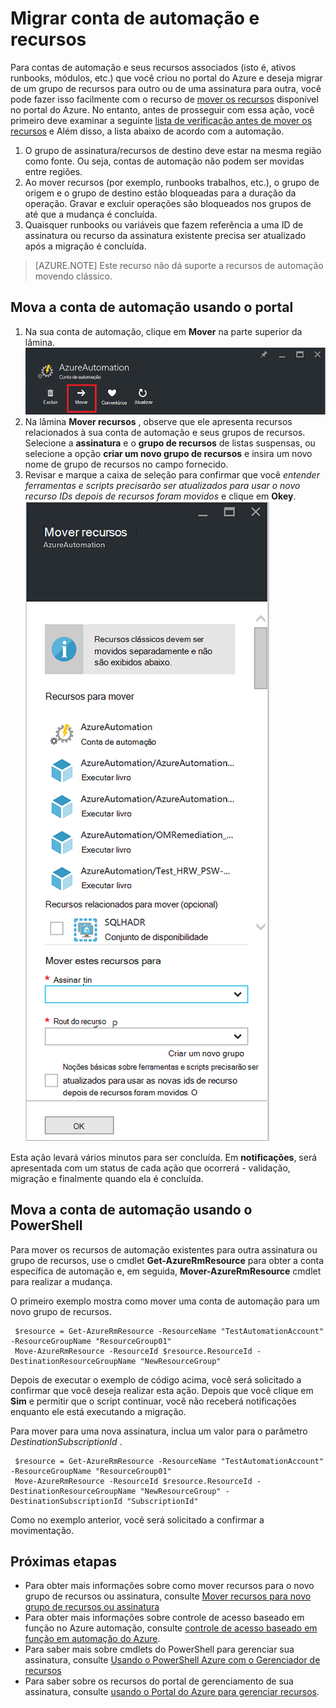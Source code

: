 <properties
   pageTitle="Migrar conta de automação e recursos | Microsoft Azure"
   description="Este artigo descreve como mover uma conta de automação na automação do Azure e recursos associados de uma assinatura para outra."
   services="automation"
   documentationCenter=""
   authors="MGoedtel"
   manager="jwhit"
   editor="tysonn" />
<tags
   ms.service="automation"
   ms.devlang="na"
   ms.topic="article"
   ms.tgt_pltfrm="na"
   ms.workload="infrastructure-services"
   ms.date="07/07/2016"
   ms.author="magoedte" />

# <a name="migrate-automation-account-and-resources"></a>Migrar conta de automação e recursos

Para contas de automação e seus recursos associados (isto é, ativos runbooks, módulos, etc.) que você criou no portal do Azure e deseja migrar de um grupo de recursos para outro ou de uma assinatura para outra, você pode fazer isso facilmente com o recurso de [mover os recursos](../resource-group-move-resources.md) disponível no portal do Azure. No entanto, antes de prosseguir com essa ação, você primeiro deve examinar a seguinte [lista de verificação antes de mover os recursos](../resource-group-move-resources.md#Checklist-before-moving-resources) e Além disso, a lista abaixo de acordo com a automação.   

1.  O grupo de assinatura/recursos de destino deve estar na mesma região como fonte.  Ou seja, contas de automação não podem ser movidas entre regiões.
2.  Ao mover recursos (por exemplo, runbooks trabalhos, etc.), o grupo de origem e o grupo de destino estão bloqueadas para a duração da operação. Gravar e excluir operações são bloqueados nos grupos de até que a mudança é concluída.  
3.  Quaisquer runbooks ou variáveis que fazem referência a uma ID de assinatura ou recurso da assinatura existente precisa ser atualizado após a migração é concluída.   


>[AZURE.NOTE] Este recurso não dá suporte a recursos de automação movendo clássico.

## <a name="to-move-the-automation-account-using-the-portal"></a>Mova a conta de automação usando o portal

1. Na sua conta de automação, clique em **Mover** na parte superior da lâmina.<br> ![Opção de mover](media/automation-migrate-account-subscription/automation-menu-move.png)<br> 
2. Na lâmina **Mover recursos** , observe que ele apresenta recursos relacionados à sua conta de automação e seus grupos de recursos.  Selecione a **assinatura** e o **grupo de recursos** de listas suspensas, ou selecione a opção **criar um novo grupo de recursos** e insira um novo nome de grupo de recursos no campo fornecido.  
3. Revisar e marque a caixa de seleção para confirmar que você *entender ferramentas e scripts precisarão ser atualizados para usar o novo recurso IDs depois de recursos foram movidos* e clique em **Okey**.<br> ![Mover Blade de recursos](media/automation-migrate-account-subscription/automation-move-resources-blade.png)<br>   

Esta ação levará vários minutos para ser concluída.  Em **notificações**, será apresentada com um status de cada ação que ocorrerá - validação, migração e finalmente quando ela é concluída.     

## <a name="to-move-the-automation-account-using-powershell"></a>Mova a conta de automação usando o PowerShell

Para mover os recursos de automação existentes para outra assinatura ou grupo de recursos, use o cmdlet **Get-AzureRmResource** para obter a conta específica de automação e, em seguida, **Mover-AzureRmResource** cmdlet para realizar a mudança.

O primeiro exemplo mostra como mover uma conta de automação para um novo grupo de recursos.

   ```
    $resource = Get-AzureRmResource -ResourceName "TestAutomationAccount" -ResourceGroupName "ResourceGroup01"
    Move-AzureRmResource -ResourceId $resource.ResourceId -DestinationResourceGroupName "NewResourceGroup"
   ``` 

Depois de executar o exemplo de código acima, você será solicitado a confirmar que você deseja realizar esta ação.  Depois que você clique em **Sim** e permitir que o script continuar, você não receberá notificações enquanto ele está executando a migração.  

Para mover para uma nova assinatura, inclua um valor para o parâmetro *DestinationSubscriptionId* .

   ```
    $resource = Get-AzureRmResource -ResourceName "TestAutomationAccount" -ResourceGroupName "ResourceGroup01"
    Move-AzureRmResource -ResourceId $resource.ResourceId -DestinationResourceGroupName "NewResourceGroup" -DestinationSubscriptionId "SubscriptionId"
   ``` 

Como no exemplo anterior, você será solicitado a confirmar a movimentação.  

## <a name="next-steps"></a>Próximas etapas

- Para obter mais informações sobre como mover recursos para o novo grupo de recursos ou assinatura, consulte [Mover recursos para novo grupo de recursos ou assinatura](../resource-group-move-resources.md)
- Para obter mais informações sobre controle de acesso baseado em função no Azure automação, consulte [controle de acesso baseado em função em automação do Azure](../automation/automation-role-based-access-control.md).
- Para saber mais sobre cmdlets do PowerShell para gerenciar sua assinatura, consulte [Usando o PowerShell Azure com o Gerenciador de recursos](../powershell-azure-resource-manager.md)
- Para saber sobre os recursos do portal de gerenciamento de sua assinatura, consulte [usando o Portal do Azure para gerenciar recursos](../azure-portal/resource-group-portal.md). 
